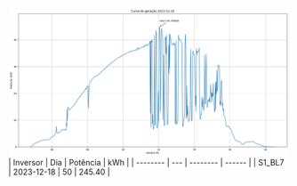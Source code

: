 ![My Image](18_12_2023-S1_BL7.png)
| Inversor | Dia | Potência | kWh    |
| -------- | --- | -------- | ------ |
| S1_BL7       | 2023-12-18  | 50       | 245.40 |